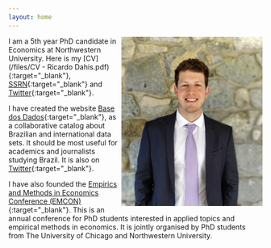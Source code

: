 ```yaml
---
layout: home
---
```


<img src="./files/pictures/profile.jpg" alt="profile" style="width: 280px;" align="right"  />

I am a 5th year PhD candidate in Economics at Northwestern University. Here is my [CV](/files/CV - Ricardo Dahis.pdf){:target="_blank"}, [SSRN](https://ssrn.com/author=2786164){:target="_blank"} and [Twitter](https://twitter.com/rdahis){:target="_blank"}.

I have created the website [Base dos Dados](http://www.basedosdados.org){:target="_blank"}, as a collaborative catalog about Brazilian and international data sets. It should be most useful for academics and journalists studying Brazil. It is also on [Twitter](https://twitter.com/basedosdados){:target="_blank"}.

I have also founded the [Empirics and Methods in Economics Conference (EMCON)](https://www.emconference.net/){:target="_blank"}. This is an annual conference for PhD students interested in applied topics and empirical methods in economics. It is jointly organised by PhD students from The University of Chicago and Northwestern University.
